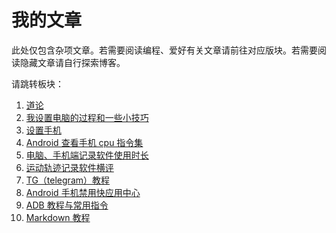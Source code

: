# 我的文章
此处仅包含杂项文章。若需要阅读编程、爱好有关文章请前往对应版块。若需要阅读隐藏文章请自行探索博客。

请跳转板块：
1. [道论](./worldview.md)
1. [我设置电脑的过程和一些小技巧](./computer_setting.md)
2. [设置手机](./mobile_setting.md)
3. [Android 查看手机 cpu 指令集](./Android_ISA.md)
4. [电脑、手机端记录软件使用时长](./time_record.md)
5. [运动轨迹记录软件横评](./track_record.md)
6. [TG（telegram）教程](./telegram.md)
8. [Android 手机禁用快应用中心](./fuck_quickapp.md)
9. [ADB 教程与常用指令](./adb.md)
10. [Markdown 教程](./markdown.md)

<!-- 7. [Potplayer 设置](./potplayer_setting.md) -->